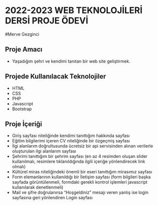 # 2022-2023 WEB TEKNOLOJİLERİ DERSİ PROJE ÖDEVİ

#Merve Gezginci

## Proje Amacı
- Yaşadığım şehri ve kendimi tanıtan bir web site geliştirmek. 

## Projede Kullanılacak Teknolojiler
- HTML
- CSS
- PHP
- Javascript
- Bootstrap

## Proje İçeriği
- Giriş sayfası niteliğinde kendimi tanıttığım hakkında sayfası 
- Eğitim bilgilerimi içeren CV niteliğinde bir özgeçmiş sayfası 
- İlgi alanlarım doğrultusunda ücretsiz bir api servisinden alınan verilerle oluşturulan ilgi alanlarım sayfası
- Şehrimi tanıttığım bir şehrim sayfası (en az 4 resimden oluşan slider kullanılmalı, resimlere tıklanıldığında ilgili içeriğe yönlendirecek link olmalı) 
- Kültürel miras niteliğindeki önemli bir eseri tanıttığım mirasımız sayfası 
- Form elemanlarının kullanıldığı bir İletişim sayfası (form bilgileri başka sayfada görüntülenmeli, formdaki gerekli kontrol işlemleri javascript kullanılarak denetlenmeli) 
- Mail ve şifre doğrulanırsa “Hoşgeldiniz” mesajı veren yanlış ise login sayfasına geri yönlendiren Login sayfası
